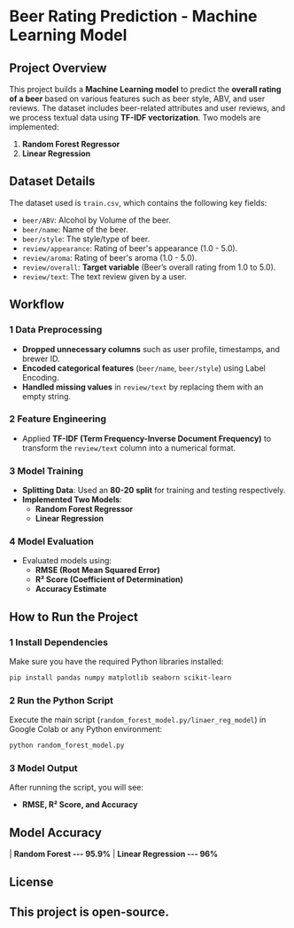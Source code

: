 # Beer Rating Prediction - Machine Learning Model

## Project Overview
This project builds a **Machine Learning model** to predict the **overall rating of a beer** based on various features such as beer style, ABV, and user reviews. The dataset includes beer-related attributes and user reviews, and we process textual data using **TF-IDF vectorization**. Two models are implemented:
1. **Random Forest Regressor**
2. **Linear Regression**

## Dataset Details
The dataset used is `train.csv`, which contains the following key fields:
- `beer/ABV`: Alcohol by Volume of the beer.
- `beer/name`: Name of the beer.
- `beer/style`: The style/type of beer.
- `review/appearance`: Rating of beer's appearance (1.0 - 5.0).
- `review/aroma`: Rating of beer's aroma (1.0 - 5.0).
- `review/overall`: **Target variable** (Beer’s overall rating from 1.0 to 5.0).
- `review/text`: The text review given by a user.

## Workflow
### **1️ Data Preprocessing**
- **Dropped unnecessary columns** such as user profile, timestamps, and brewer ID.
- **Encoded categorical features** (`beer/name`, `beer/style`) using Label Encoding.
- **Handled missing values** in `review/text` by replacing them with an empty string.

### **2️ Feature Engineering**
- Applied **TF-IDF (Term Frequency-Inverse Document Frequency)** to transform the `review/text` column into a numerical format.

### **3️ Model Training**
- **Splitting Data**: Used an **80-20 split** for training and testing respectively.
- **Implemented Two Models**:
  - **Random Forest Regressor**
  - **Linear Regression**

### **4️ Model Evaluation**
- Evaluated models using:
  - **RMSE (Root Mean Squared Error)**
  - **R² Score (Coefficient of Determination)**
  - **Accuracy Estimate**

##  How to Run the Project
### **1️ Install Dependencies**
Make sure you have the required Python libraries installed:
```bash
pip install pandas numpy matplotlib seaborn scikit-learn
```

### **2️ Run the Python Script**
Execute the main script (`random_forest_model.py/linaer_reg_model`) in Google Colab or any Python environment:
```bash
python random_forest_model.py
```

### **3️ Model Output**
After running the script, you will see:
- **RMSE, R² Score, and Accuracy**

## Model Accuracy

| **Random Forest --- 95.9%** 
| **Linear Regression --- 96%** 


## License
This project is open-source.
---


